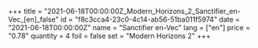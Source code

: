 +++
title = "2021-06-18T00:00:00Z_Modern_Horizons_2_Sanctifier_en-Vec_[en]_false"
id = "f8c3cca4-23c0-4c14-ab56-51ba011f5974"
date = "2021-06-18T00:00:00Z"
name = "Sanctifier en-Vec"
lang = ["en"]
price = "0.78"
quantity = 4
foil = false
set = "Modern Horizons 2"
+++
